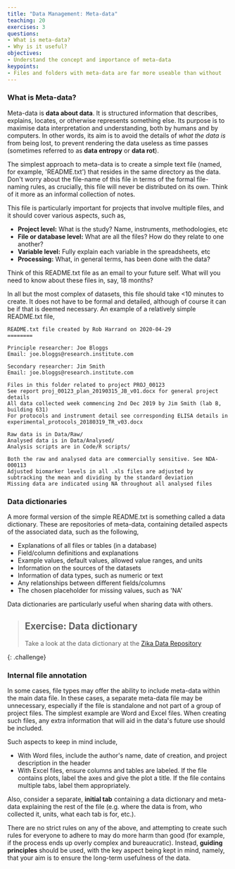```yaml
---
title: "Data Management: Meta-data"
teaching: 20
exercises: 3
questions:
- What is meta-data?
- Why is it useful?
objectives:
- Understand the concept and importance of meta-data
keypoints:
- Files and folders with meta-data are far more useable than without
---
```


### What is Meta-data?

Meta-data is **data about data**. It is structured information that describes, explains, locates, or otherwise represents something else. Its purpose is to maximise data interpretation and understanding, both by humans and by computers. In other words, its aim is to avoid the details of *what the data is* from being lost, to prevent rendering the data useless as time passes (sometimes referred to as **data entropy** or **data rot**).

The simplest approach to meta-data is to create a simple text file (named, for example, 'README.txt') that resides in the same directory as the data. Don't worry about the file-name of this file in terms of the formal file-naming rules, as crucially, this file will never be distributed on its own. Think of it more as an informal collection of notes.

This file is particularly important for projects that involve multiple files, and it should cover various aspects, such as,

- **Project level:** What is the study? Name, instruments, methodologies, etc
- **File or database level:** What are all the files? How do they relate to one another?
- **Variable level:** Fully explain each variable in the spreadsheets, etc
- **Processing:** What, in general terms, has been done with the data?

Think of this README.txt file as an email to your future self. What will you need to know about these files in, say, 18 months?

In all but the most complex of datasets, this file should take <10 minutes to create. It does not have to be formal and detailed, although of course it can be if that is deemed necessary. An example of a relatively simple README.txt file,

```{r} 
README.txt file created by Rob Harrand on 2020-04-29  
========  

Principle researcher: Joe Bloggs  
Email: joe.bloggs@research.institute.com  

Secondary researcher: Jim Smith  
Email: joe.bloggs@research.institute.com  

Files in this folder related to project PROJ_00123  
See report proj_00123_plan_20190315_JB_v01.docx for general project details  
All data collected week commencing 2nd Dec 2019 by Jim Smith (lab B, building 631)  
For protocols and instrument detail see corresponding ELISA details in experimental_protocols_20180319_TR_v03.docx  

Raw data is in Data/Raw/  
Analysed data is in Data/Analysed/  
Analysis scripts are in Code/R scripts/  

Both the raw and analysed data are commercially sensitive. See NDA-000113  
Adjusted biomarker levels in all .xls files are adjusted by subtracking the mean and dividing by the standard deviation  
Missing data are indicated using NA throughout all analysed files  
```

### Data dictionaries

A more formal version of the simple README.txt is something called a data dictionary. These are repositories of meta-data, containing detailed aspects of the associated data, such as the following,

- Explanations of all files or tables (in a database)
- Field/column definitions and explanations
- Example values, default values, allowed value ranges, and units
- Information on the sources of the datasets
- Information of data types, such as numeric or text
- Any relationships between different fields/columns
- The chosen placeholder for missing values, such as 'NA'

Data dictionaries are particularly useful when sharing data with others.

> ## Exercise: Data dictionary
>
> Take a look at the data dictionary at the [Zika Data Repository](https://github.com/cdcepi/zika)
>
>
{: .challenge}

### Internal file annotation

In some cases, file types may offer the ability to include meta-data within the main data file. In these cases, a separate meta-data file may be unnecessary, especially if the file is standalone and not part of a group of project files. The simplest example are Word and Excel files. When creating such files, any extra information that will aid in the data's future use should be included. 

Such aspects to keep in mind include,

- With Word files, include the author's name, date of creation, and project description in the header
- With Excel files, ensure columns and tables are labeled. If the file contains plots, label the axes and give the plot a title. If the file contains multiple tabs, label them appropriately.

Also, consider a separate, **initial tab** containing a data dictionary and meta-data explaining the rest of the file (e.g. where the data is from, who collected it, units, what each tab is for, etc.).

There are no strict rules on any of the above, and attempting to create such rules for everyone to adhere to may do more harm than good (for example, if the process ends up overly complex and 
bureaucratic). Instead, **guiding principles** should be used, with the key aspect being kept in mind, namely, that your aim is to ensure the long-term usefulness of the data.